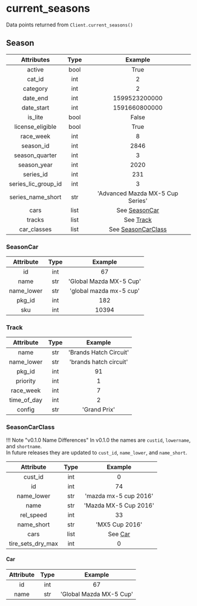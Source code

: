 # current_seasons
Data points returned from `Client.current_seasons()`

## Season

|     Attributes      | Type  |                Example                |
| :-----------------: | :---: | :-----------------------------------: |
|       active        | bool  |                 True                  |
|       cat_id        |  int  |                   2                   |
|      category       |  int  |                   2                   |
|      date_end       |  int  |             1599523200000             |
|     date_start      |  int  |             1591660800000             |
|       is_lite       | bool  |                 False                 |
|  license_eligible   | bool  |                 True                  |
|      race_week      |  int  |                   8                   |
|      season_id      |  int  |                 2846                  |
|   season_quarter    |  int  |                   3                   |
|     season_year     |  int  |                 2020                  |
|      series_id      |  int  |                  231                  |
| series_lic_group_id |  int  |                   3                   |
|  series_name_short  |  str  |   'Advanced Mazda MX-5 Cup Series'    |
|        cars         | list  |      See [SeasonCar](#seasoncar)      |
|       tracks        | list  |          See [Track](#track)          |
|     car_classes     | list  | See [SeasonCarClass](#seasoncarclass) |

### SeasonCar

| Attribute  | Type  |         Example         |
| :--------: | :---: | :---------------------: |
|     id     |  int  |           67            |
|    name    |  str  | 'Global Mazda MX-5 Cup' |
| name_lower |  str  | 'global mazda mx-5 cup' |
|   pkg_id   |  int  |           182           |
|    sku     |  int  |          10394          |

### Track

|  Attribute  | Type  |        Example         |
| :---------: | :---: | :--------------------: |
|    name     |  str  | 'Brands Hatch Circuit' |
| name_lower  |  str  | 'brands hatch circuit' |
|   pkg_id    |  int  |           91           |
|  priority   |  int  |           1            |
|  race_week  |  int  |           7            |
| time_of_day |  int  |           2            |
|   config    |  str  |      'Grand Prix'      |

### SeasonCarClass

!!! Note "v0.1.0 Name Differences"
    In v0.1.0 the names are `custid`, `lowername`, and `shortname`.  
    In future releases they are updated to `cust_id`, `name_lower`, and `name_short`.

|     Attribute     | Type  |        Example        |
| :---------------: | :---: | :-------------------: |
|      cust_id      |  int  |           0           |
|        id         |  int  |          74           |
|    name_lower     |  str  | 'mazda mx-5 cup 2016' |
|       name        |  str  | 'Mazda MX-5 Cup 2016' |
|     rel_speed     |  int  |          33           |
|    name_short     |  str  |    'MX5 Cup 2016'     |
|       cars        | list  |    See [Car](#car)    |
| tire_sets_dry_max |  int  |           0           |

#### Car

| Attribute | Type  |         Example         |
| :-------: | :---: | :---------------------: |
|    id     |  int  |           67            |
|   name    |  str  | 'Global Mazda MX-5 Cup' |
